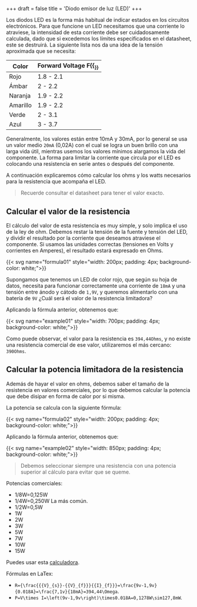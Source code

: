 +++
draft = false
title = 'Diodo emisor de luz (LED)'
+++

Los diodos LED es la forma más habitual de indicar estados en los circuitos electrónicos. Para que funcione un LED necesitamos que una corriente lo atraviese, la intensidad de esta corriente debe ser cuidadosamente calculada, dado que si excedemos los límites especificados en el datasheet, este se destruirá. La siguiente lista nos da una idea de la tensión aproximada que se necesita:

| Color    | Forward Voltage F{{<sub f>}} |
|----------|------------------------------|
| Rojo     | 1.8 - 2.1                    |
| Ámbar    | 2   - 2.2                    |
| Naranja  | 1.9 - 2.2                    |
| Amarillo | 1.9 - 2.2                    |
| Verde    | 2   - 3.1                    |
| Azul     | 3   - 3.7                    |

Generalmente, los valores están entre 10mA y 30mA, por lo general se usa un valor medio `20mA` (0,02A) con el cual se logra un buen brillo con una larga vida útil, mientras usemos los valores mínimos alargamos la vida del componente. La forma para limitar la corriente que circula por el LED es colocando una resistencia en serie antes o después del componente.

A continuación explicaremos cómo calcular los ohms y los watts necesarios para la resistencia que acompaña el LED.

> Recuerde consultar el datasheet para tener el valor exacto.

## Calcular el valor de la resistencia

El cálculo del valor de esta resistencia es muy simple, y solo implica el uso de la ley de ohm. Debemos restar la tensión de la fuente y tensión del LED, y dividir el resultado por la corriente que deseamos atraviese el componente. Si usamos las unidades correctas (tensiones en Volts y corrientes en Amperes), el resultado estará expresado en Ohms.

{{< svg name="formula01" style="width: 200px; padding: 4px; background-color: white;">}}

Supongamos que tenemos un LED de color rojo, que según su hoja de datos, necesita para funcionar correctamente una corriente de `18mA` y una tensión entre ánodo y cátodo de `1,9V`, y queremos alimentarlo con una batería de `9V` ¿Cuál será el valor de la resistencia limitadora?

Aplicando la fórmula anterior, obtenemos que:

{{< svg name="example01" style="width: 700px; padding: 4px; background-color: white;">}}

Como puede observar, el valor para la resistencia es `394,44Ohms`, y no existe una resistencia comercial de ese valor, utilizaremos el más cercano: `390Ohms`.

## Calcular la potencia limitadora de la resistencia

Además de hayar el valor en ohms, debemos saber el tamaño de la resistencia en valores comerciales, por lo que debemos calcular la potencia que debe disipar en forma de calor por si misma.

La potencia se calcula con la siguiente fórmula:

{{< svg name="formula02" style="width: 200px; padding: 4px; background-color: white;">}}

Aplicando la fórmula anterior, obtenemos que:

{{< svg name="example02" style="width: 850px; padding: 4px; background-color: white;">}}

> Debemos seleccionar siempre una resistencia con una potencia superior al cálculo para evitar que se queme.

Potencias comerciales:

- 1/8W=0,125W
- 1/4W=0,250W La más común.
- 1/2W=0,5W
- 1W
- 2W
- 3W
- 5W
- 7W
- 10W
- 15W

Puedes usar esta [calculadora](https://www.digikey.es/en/resources/conversion-calculators/conversion-calculator-led-series-resistor).

Fórmulas en LaTex:

- `R={\frac{{{V}_{s}}-{{V}_{f}}}{{I}_{f}}}=\frac{9v-1,9v}{0.018A}=\frac{7,1v}{18mA}=394,44\Omega`.
- `P=V\times I=\left(9v-1,9v\right)\times0.018A=0,1278W\sim127,8mW`.
